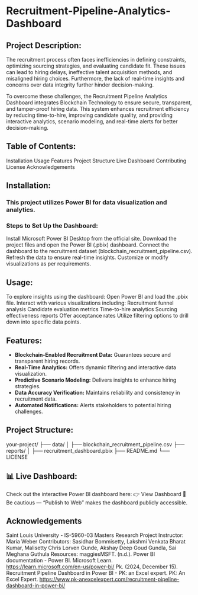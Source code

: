 # Recruitment-Pipeline-Analytics-Dashboard
## Project Description:
The recruitment process often faces inefficiencies in defining constraints, optimizing sourcing strategies, and evaluating candidate fit. These issues can lead to hiring delays, ineffective talent acquisition methods, and misaligned hiring choices. Furthermore, the lack of real-time insights and concerns over data integrity further hinder decision-making.

To overcome these challenges, the Recruitment Pipeline Analytics Dashboard integrates Blockchain Technology to ensure secure, transparent, and tamper-proof hiring data. This system enhances recruitment efficiency by reducing time-to-hire, improving candidate quality, and providing interactive analytics, scenario modeling, and real-time alerts for better decision-making.

## Table of Contents:
Installation
Usage
Features
Project Structure
Live Dashboard
Contributing
License
Acknowledgements

## Installation:
### This project utilizes Power BI for data visualization and analytics.
### Steps to Set Up the Dashboard:
Install Microsoft Power BI Desktop from the official site.
Download the project files and open the Power BI (.pbix) dashboard.
Connect the dashboard to the recruitment dataset (blockchain_recruitment_pipeline.csv).
Refresh the data to ensure real-time insights.
Customize or modify visualizations as per requirements.

## Usage:
To explore insights using the dashboard:
Open Power BI and load the .pbix file.
Interact with various visualizations including:
Recruitment funnel analysis
Candidate evaluation metrics
Time-to-hire analytics
Sourcing effectiveness reports
Offer acceptance rates
Utilize filtering options to drill down into specific data points.
## Features:
- **Blockchain-Enabled Recruitment Data:** Guarantees secure and transparent hiring records.  
- **Real-Time Analytics:** Offers dynamic filtering and interactive data visualization.  
- **Predictive Scenario Modeling:** Delivers insights to enhance hiring strategies.  
- **Data Accuracy Verification:** Maintains reliability and consistency in recruitment data.  
- **Automated Notifications:** Alerts stakeholders to potential hiring challenges.
## Project Structure:
your-project/
├── data/
│   ├── blockchain_recruitment_pipeline.csv
├── reports/
│   ├── recruitment_dashboard.pbix
├── README.md
└── LICENSE

## 📊 Live Dashboard:
Check out the interactive Power BI dashboard here:
👉 View Dashboard
🔐 Be cautious — “Publish to Web” makes the dashboard publicly accessible.

## Acknowledgements

Saint Louis University - IS-5960-03 Masters Research Project
Instructor: Maria Weber
Contributors: Sasidhar Bommisetty, Lakshmi Venkata Bharat Kumar, Malisetty Chris Lorven Gunde, Akshay Deep Goud Gundla, Sai Meghana Guthula
Resources: 
maggiesMSFT. (n.d.). Power BI documentation - Power BI. Microsoft Learn.  
https://learn.microsoft.com/en-us/power-bi/
Pk. (2024, December 15). Recruitment Pipeline Dashboard in Power BI - PK: an Excel expert. 
PK: An Excel Expert. 
https://www.pk-anexcelexpert.com/recruitment-pipeline-dashboard-in-power-bi/

